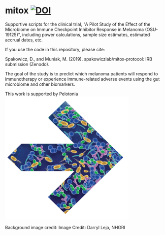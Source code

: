 # mitox [![DOI](https://zenodo.org/badge/190498356.svg)](https://zenodo.org/badge/latestdoi/190498356)

Supportive scripts for the clinical trial, "A Pilot Study of the Effect of the Microbiome on Immune Checkpoint Inhibitor Response in Melanoma (OSU-19125)", including power calculations, sample size estimates, estimated accrual dates, etc.

If you use the code in this repository, please cite: 

Spakowicz, D., and Muniak, M. (2019). spakowiczlab/mitox-protocol: IRB submission (Zenodo).

The goal of the study is to predict which melanoma patients will respond to immunotherapy or experience immune-related adverse events using the gut microbiome and other biomarkers. 

This work is supported by Pelotonia
<img src="mitox-pelotonia-1.png" width="400" height="400">

Background image credit: Image Credit: Darryl Leja, NHGRI
